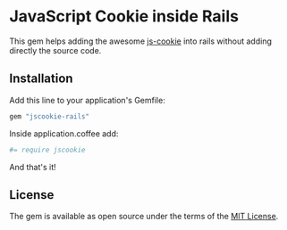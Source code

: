# JavaScript Cookie inside Rails

This gem helps adding the awesome [js-cookie](https://github.com/js-cookie/js-cookie) into rails without adding directly the source code.

## Installation

Add this line to your application's Gemfile:

```ruby
gem "jscookie-rails"
```

Inside application.coffee add:

```coffee
#= require jscookie
```

And that's it!

## License

The gem is available as open source under the terms of the [MIT License](http://opensource.org/licenses/MIT).

